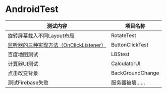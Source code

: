 # AndroidTest
 
 测试内容 | 项目名称
 -------- | -----------
旋转屏幕载入不同Layout布局 | RotateTest
 [监听器的三种实现方法（OnClickListener）](https://www.cnblogs.com/releasing/p/5236806.html) | ButtonClickTest
 百度地图测试 |  LBStest
 计算器UI测试 |  CalculatorUI
 点击改变背景 |  BackGroundChange
 测试Firebase失败 | 服务器被墙……
